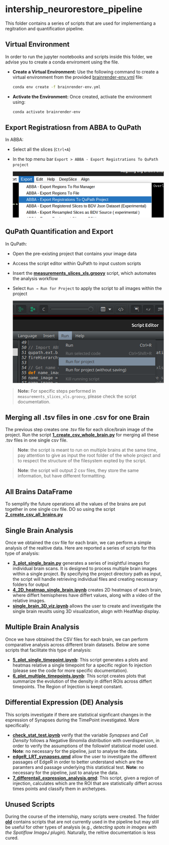 # intership_neurorestore_pipeline

This folder contains a series of scripts that are used for implementiang a regitration and quantification pipeline.

## Virtual Environment
In order to run the jupyter nootebooks and scripts inside this folder, we advise you to create a conda enviroment using the []() file.

   - **Create a Virtual Environment:**
     Use the following command to create a virtual environment from the provided [brainrender-env.yml](assets/yml/brainrender-env.yml) file:
     ```bash
     conda env create -f brainrender-env.yml
     ```

   - **Activate the Environment:**
     Once created, activate the environment using:
     ```bash
     conda activate brainrender-env
     ```


## Export Registratiosn from ABBA to QuPath
In ABBA:
- Select all the slices (`Ctrl+A`)
- In the top menu bar `Export > ABBA - Export Registrations To QuPath project`

    ![...](assets/images/abba_export.png)

## QuPath Quantification and Export
In QuPath:
- Open the pre-existing project that contains your image data
- Access the script editor within QuPath to input custom scripts
- Insert the **[measurements_slices_xls.groovy](QuPath_scripts/measurements_slices_xls.groovy)** script, which automates the analysis workflow
- Select `Run → Run for Project` to apply the script to all images within the project

    ![...](assets/images/qupath_quantification_script.png)

> **Note:** For specific steps performed in `measurements_slices_xls.groovy`, please check the script documentation.

## Merging all .tsv files in one .csv for one Brain
The previous step creates one .tsv file for each slice/brain image of the project. 
Run the script **[1_create_csv_whole_brain.py](analysis/1_create_csv_whole_brain.py)** for merging all these .tsv files in one single csv file.

>**Note**: the script is meant to run on multiple brains at the same time, pay attention to give as input the root folder of the whole project and to respect the structure of the filesystem expted by the script.

>**Note**: the script will output 2 csv files, they store the same information, but have different formattting.

## All Brains DataFrame
To semplify the future operations all the values of the brains are put together in one single csv file. DO so using the script **[2_create_csv_all_brains.py](analysis/2_create_csv_all_brains.py)**

## Single Brain Analysis
Once we obtained the csv file for each brain, we can perform a simple analysis of the realtive data.
Here are reported a series of scripts for this type of analysis:
- **[3_plot_single_brain.py](analysis/3_plot_single_brain.py)** generates a series of insightful images for individual brain scans. It is designed to process multiple brain images within a single project. By specifying the project directory path as input, the script will handle retrieving individual files and creating necessary folders for output
- **[4_2D_heatmap_single_brain.ipynb](analysis/4_2D_heatmap_single_brain.ipynb)** creates 2D heatmaps of each brain, where differt hemispheres have differt values, along with a video of the relative images.
- **[single_brain_3D_viz.ipynb](analysis/single_brain_3D_viz.ipynb)** allows the user to create and investigate the single brain reuslts using 3D visualization, alogn with HeatMap display.


## Multiple Brain Analysis
Once we have obtained the CSV files for each brain, we can perform comparative analysis across different brain datasets. Below are some scripts that facilitate this type of analysis:

- **[5_plot_single_timepoint.ipynb](analysis/5_plot_single_timepoint.ipynb)**: This script generates a plots and heatmas relative a single timepoint for a specific region fo injection (please see the code for more specific documentation).
- **[6_plot_multiple_timepoints.ipynb](analysis/6_plot_multiple_timepoints.ipynb)**: This script creates plots that summarize the evolution of the density in differt ROIs across differt timepoints. The Region of Injection is keept constant.




## Differential Expression (DE) Analysis
This scripts investigate if there are statistical signficant changes in the espression of Synapses during the TimePoint investigated. More specifically:

- **[check_stat_test.ipynb](analysis/7_DE_analysis/check_stat_test.ipynb)** verify that the variable *Synapses* and *Cell Density* follows a Negative Binomila distribution with overdispersion, in order to verify the assumptions of the followinf statistical model used. **Note**: no necessary for the pipeline, just to analyse the data.
- **[edgeR_LRT_synapses.qmd](analysis/7_DE_analysis/edgeR_LRT_synapses.qmd)** allow the user to investigate the different passages of EdgeR in order to better understand which are the paramters and passage underlying this statistical test. **Note**: no necessary for the pipeline, just to analyse the data.
- **[7_differentail_expression_analysis.qmd](analysis/7_DE_analysis/7_differentail_expression_analysis.qmd)**: This script, given a region of injection, calculates which are the ROI that are statistically differt across times points and classify them in archetypes.


## Unused Scripts
During the course of the internship, many scripts were created. The folder **[old](old/)** contains scripts that are not currently used in the pipeline but may still be useful for other types of analysis (e.g., _detecting spots in images with the Spotiflow ImageJ plugin_). Naturally, the reltive documentation is less cured.








